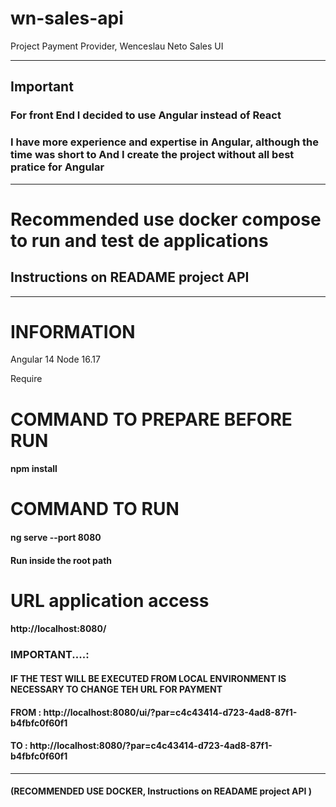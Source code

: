 # wn-sales-api
Project Payment Provider, Wenceslau Neto Sales UI

______________________________________________________________
## Important
### For front End I decided to use Angular instead of React  
### I have more experience and expertise in Angular, although the time was short to And I create the project without all best pratice for Angular
_______________________________________________________________

# Recommended use docker compose to run and test de applications
## Instructions on READAME project API
_______________________________________________________________

# INFORMATION

Angular 14
Node 16.17

Require


# COMMAND TO PREPARE BEFORE RUN
#### npm install 

# COMMAND TO RUN 
####  ng serve --port 8080
#### Run inside the root path

# URL application access
#### http://localhost:8080/

### IMPORTANT....: 
#### IF THE TEST WILL BE EXECUTED FROM LOCAL ENVIRONMENT IS NECESSARY TO CHANGE TEH URL FOR PAYMENT


#### FROM : http://localhost:8080/ui/?par=c4c43414-d723-4ad8-87f1-b4fbfc0f60f1
#### TO : http://localhost:8080/?par=c4c43414-d723-4ad8-87f1-b4fbfc0f60f1 

________________________________________________________________________________
#### (RECOMMENDED USE DOCKER, Instructions on READAME project API )
